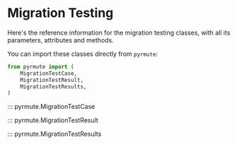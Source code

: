 # Migration Testing

Here's the reference information for the migration testing classes, with all
its parameters, attributes and methods.

You can import these classes directly from `pyrmute`:

```python
from pyrmute import (
    MigrationTestCase,
    MigrationTestResult,
    MigrationTestResults,
)
```

::: pyrmute.MigrationTestCase

::: pyrmute.MigrationTestResult

::: pyrmute.MigrationTestResults
